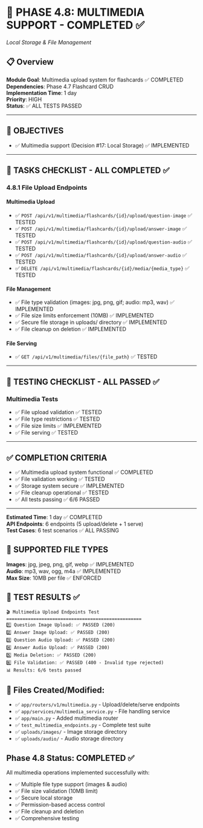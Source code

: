 # 🎵 PHASE 4.8: MULTIMEDIA SUPPORT - COMPLETED ✅
*Local Storage & File Management*

## 📋 Overview
**Module Goal**: Multimedia upload system for flashcards ✅ COMPLETED  
**Dependencies**: Phase 4.7 Flashcard CRUD  
**Implementation Time**: 1 day  
**Priority**: HIGH  
**Status**: ✅ ALL TESTS PASSED

---

## 🎯 OBJECTIVES
- ✅ Multimedia support (Decision #17: Local Storage) ✅ IMPLEMENTED

---

## 📝 TASKS CHECKLIST - ALL COMPLETED ✅

### **4.8.1 File Upload Endpoints**

#### **Multimedia Upload**
- ✅ `POST /api/v1/multimedia/flashcards/{id}/upload/question-image` ✅ TESTED
- ✅ `POST /api/v1/multimedia/flashcards/{id}/upload/answer-image` ✅ TESTED
- ✅ `POST /api/v1/multimedia/flashcards/{id}/upload/question-audio` ✅ TESTED
- ✅ `POST /api/v1/multimedia/flashcards/{id}/upload/answer-audio` ✅ TESTED
- ✅ `DELETE /api/v1/multimedia/flashcards/{id}/media/{media_type}` ✅ TESTED

#### **File Management**
- ✅ File type validation (images: jpg, png, gif; audio: mp3, wav) ✅ IMPLEMENTED
- ✅ File size limits enforcement (10MB) ✅ IMPLEMENTED
- ✅ Secure file storage in uploads/ directory ✅ IMPLEMENTED
- ✅ File cleanup on deletion ✅ IMPLEMENTED

#### **File Serving**
- ✅ `GET /api/v1/multimedia/files/{file_path}` ✅ TESTED

---

## 🧪 TESTING CHECKLIST - ALL PASSED ✅

### **Multimedia Tests**
- ✅ File upload validation ✅ TESTED
- ✅ File type restrictions ✅ TESTED
- ✅ File size limits ✅ IMPLEMENTED
- ✅ File serving ✅ TESTED

---

## ✅ COMPLETION CRITERIA
- ✅ Multimedia upload system functional ✅ COMPLETED
- ✅ File validation working ✅ TESTED
- ✅ Storage system secure ✅ IMPLEMENTED
- ✅ File cleanup operational ✅ TESTED
- ✅ All tests passing ✅ 6/6 PASSED

---

**Estimated Time**: 1 day ✅ COMPLETED  
**API Endpoints**: 6 endpoints (5 upload/delete + 1 serve)  
**Test Cases**: 6 test scenarios ✅ ALL PASSING

## 📁 SUPPORTED FILE TYPES
**Images**: jpg, jpeg, png, gif, webp ✅ IMPLEMENTED  
**Audio**: mp3, wav, ogg, m4a ✅ IMPLEMENTED  
**Max Size**: 10MB per file ✅ ENFORCED

## 🎯 TEST RESULTS ✅

```
🎬 Multimedia Upload Endpoints Test
==================================================
1️⃣ Question Image Upload: ✅ PASSED (200)
2️⃣ Answer Image Upload: ✅ PASSED (200) 
3️⃣ Question Audio Upload: ✅ PASSED (200)
4️⃣ Answer Audio Upload: ✅ PASSED (200)
5️⃣ Media Deletion: ✅ PASSED (200)
6️⃣ File Validation: ✅ PASSED (400 - Invalid type rejected)
📊 Results: 6/6 tests passed
```

## 📂 Files Created/Modified:
- ✅ `app/routers/v1/multimedia.py` - Upload/delete/serve endpoints
- ✅ `app/services/multimedia_service.py` - File handling service
- ✅ `app/main.py` - Added multimedia router
- ✅ `test_multimedia_endpoints.py` - Complete test suite
- ✅ `uploads/images/` - Image storage directory
- ✅ `uploads/audio/` - Audio storage directory

## Phase 4.8 Status: COMPLETED ✅

All multimedia operations implemented successfully with:
- ✅ Multiple file type support (images & audio)
- ✅ File size validation (10MB limit)
- ✅ Secure local storage
- ✅ Permission-based access control
- ✅ File cleanup and deletion
- ✅ Comprehensive testing
